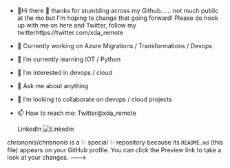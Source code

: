 - 👋Hi there 👋 thanks for stumbling across my Github...... not much public at the mo but I'm hoping to change that going forward! Please do hook up with me on here and Twitter, follow my twitterhttps://twitter.com/xda_remote
- 🔭 Currently working on Azure Migrations / Transformations / Devops
- 🌱 I’m currently learning IOT / Python
- 👀 I’m interested in devops / cloud
- 💬 Ask me about anything
- 💞️ I’m looking to collaborate on devops / cloud projects
- 📫 How to reach me: Twitter@xda_remote
  
  LinkedIn  ![Linkedin](https://img.shields.io/badge/LinkedIn-#0A66C2?style=for-the-badge&logo=<Linkedin>&logoColor=<blue>)

chrisnonis/chrisnonis is a ✨ special ✨ repository because its `README.md` (this file) appears on your GitHub profile.
You can click the Preview link to take a look at your changes.
--->
